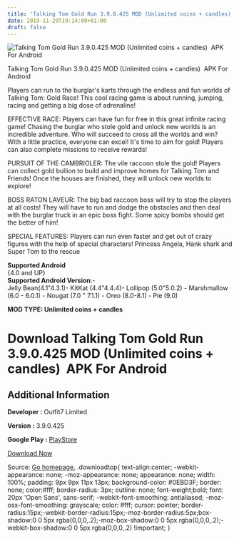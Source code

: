```yaml
---
title: 'Talking Tom Gold Run 3.9.0.425 MOD (Unlimited coins + candles)  APK For Android'
date: 2019-11-29T19:14:00+01:00
draft: false
---
```


![Talking Tom Gold Run 3.9.0.425 MOD (Unlimited coins + candles)  APK For Android](https://i0.wp.com/apkhome.net/wp-content/uploads/2019/11/Talking-Tom-Gold-Run.png "Talking Tom Gold Run 3.9.0.425 MOD (Unlimited coins + candles)  APK For Android")

  

Talking Tom Gold Run 3.9.0.425 MOD (Unlimited coins + candles)  APK For Android

Players can run to the burglar's karts through the endless and fun worlds of Talking Tom: Gold Race! This cool racing game is about running, jumping, racing and getting a big dose of adrenaline!

EFFECTIVE RACE: Players can have fun for free in this great infinite racing game! Chasing the burglar who stole gold and unlock new worlds is an incredible adventure. Who will succeed to cross all the worlds and win? With a little practice, everyone can excel! It's time to aim for gold! Players can also complete missions to receive rewards!

PURSUIT OF THE CAMBRIOLER: The vile raccoon stole the gold! Players can collect gold bullion to build and improve homes for Talking Tom and Friends! Once the houses are finished, they will unlock new worlds to explore!

BOSS RATON LAVEUR: The big bad raccoon boss will try to stop the players at all costs! They will have to run and dodge the obstacles and then deal with the burglar truck in an epic boss fight. Some spicy bombs should get the better of him!

SPECIAL FEATURES: Players can run even faster and get out of crazy figures with the help of special characters! Princess Angela, Hank shark and Super Tom to the rescue

**Supported Android**  
{4.0 and UP}  
**Supported Android Version**:-  
Jelly Bean(4.1"4.3.1)- KitKat (4.4"4.4.4)- Lollipop (5.0"5.0.2) - Marshmallow (6.0 - 6.0.1) - Nougat (7.0 " 7.1.1) - Oreo (8.0-8.1) - Pie (9.0)

**MOD TYPE: Unlimited coins + candles**

Download Talking Tom Gold Run 3.9.0.425 MOD (Unlimited coins + candles)  APK For Android
=========================================================================================

Additional Information
----------------------

**Developer :** Outfit7 Limited

**Version :** 3.9.0.425

**Google Play :** [PlayStore](https://play.google.com/store/apps/details?id=com.outfit7.talkingtomgoldrun)

  

[Download Now](https://store4app.co/post/talking-tom-gold-run-3-9-0-425-mod-unlimited-coins-candles-apk-for-android_1575050588)

  
Source: [Go homepage.](https://store4app.co/post/talking-tom-gold-run-3-9-0-425-mod-unlimited-coins-candles-apk-for-android_1575050588) .downloadtop{ text-align:center; -webkit-appearance: none; -moz-appearance: none; appearance: none; width: 100%; padding: 9px 9px 11px 13px; background-color: #0EBD3F; border: none; color:#fff; border-radius: 3px; outline: none; font-weight;bold; font: 20px 'Open Sans', sans-serif; -webkit-font-smoothing: antialiased; -moz-osx-font-smoothing: grayscale; color: #fff; cursor: pointer; border-radius:15px;-webkit-border-radius:15px;-moz-border-radius:5px;box-shadow:0 0 5px rgba(0,0,0,.2);-moz-box-shadow:0 0 5px rgba(0,0,0,.2);-webkit-box-shadow:0 0 5px rgba(0,0,0,.2) !important; }